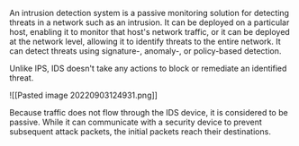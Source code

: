 An intrusion detection system is a passive monitoring solution for detecting threats in a network such as an intrusion. It can be deployed on a particular host, enabling it to monitor that host's network traffic, or it can be deployed at the network level, allowing it to identify threats to the entire network. It can detect threats using signature-, anomaly-, or policy-based detection.

Unlike IPS, IDS doesn't take any actions to block or remediate an identified threat.

![[Pasted image 20220903124931.png]]

Because traffic does not flow through the IDS device, it is considered to be passive. While it can communicate with a security device to prevent subsequent attack packets, the initial packets reach their destinations.